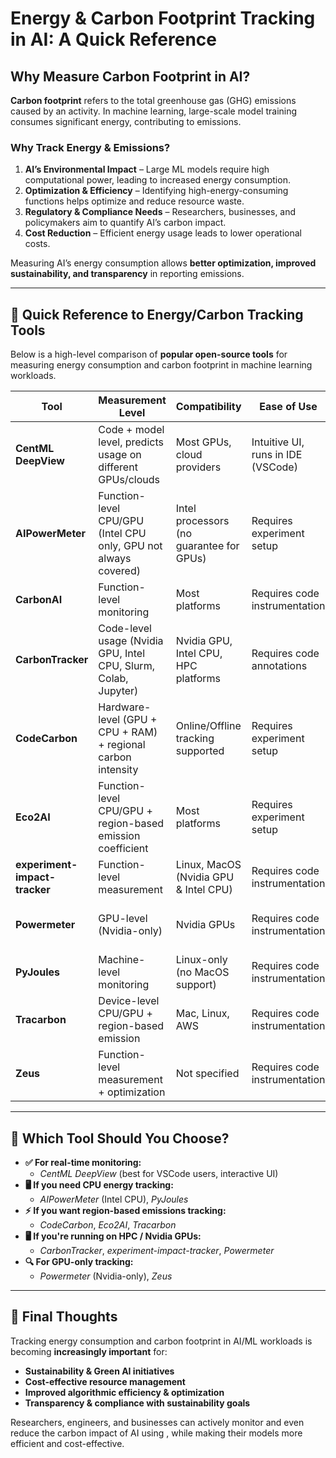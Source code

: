 # Energy & Carbon Footprint Tracking in AI: A Quick Reference

## Why Measure Carbon Footprint in AI?

**Carbon footprint** refers to the total greenhouse gas (GHG) emissions caused by an activity. In machine learning, large-scale model training consumes significant energy, contributing to emissions. 

### Why Track Energy & Emissions?
1. **AI’s Environmental Impact** – Large ML models require high computational power, leading to increased energy consumption.
2. **Optimization & Efficiency** – Identifying high-energy-consuming functions helps optimize and reduce resource waste.
3. **Regulatory & Compliance Needs** – Researchers, businesses, and policymakers aim to quantify AI’s carbon impact.
4. **Cost Reduction** – Efficient energy usage leads to lower operational costs.

Measuring AI’s energy consumption allows **better optimization, improved sustainability, and transparency** in reporting emissions.

---

## 📌 **Quick Reference to Energy/Carbon Tracking Tools**

Below is a high-level comparison of **popular open-source tools** for measuring energy consumption and carbon footprint in machine learning workloads.

| **Tool**                         | **Measurement Level**                                               | **Compatibility**                                      | **Ease of Use**                                  | **Installation**       | **Real-Time Monitoring?**                | **License**            | **Docs & Support**                          | **Notes**                                   |
|----------------------------------|-------------------------------------------------------------------|------------------------------------------------------|-------------------------------------------------|----------------------|---------------------------------------|------------------------|----------------------------------------|-------------------------------------------|
| **CentML DeepView**              | Code + model level, predicts usage on different GPUs/clouds       | Most GPUs, cloud providers                           | Intuitive UI, runs in IDE (VSCode)             | VSCode plugin       | ✅ Inline monitoring, interactive UI  | Apache 2.0 (Free)    | [GitHub Repo](https://github.com/CentML/DeepView.Profile) | Best for real-time analysis in VSCode |
| **AIPowerMeter**                 | Function-level CPU/GPU (Intel CPU only, GPU not always covered)   | Intel processors (no guarantee for GPUs)            | Requires experiment setup                      | Script to install   | ❌ No real-time (post-run results)   | Free                   | [Docs](https://greenai-uppa.github.io/AIPowerMeter/) | Best for CPU-centric measurement |
| **CarbonAI**                     | Function-level monitoring                                         | Most platforms                                      | Requires code instrumentation                 | Python package     | ❌ No real-time (post-run results)   | Free                   | [GitHub Repo](https://github.com/Capgemini-Invent-France/CarbonAI) | Simple setup, minimal overhead |
| **CarbonTracker**                | Code-level usage (Nvidia GPU, Intel CPU, Slurm, Colab, Jupyter)  | Nvidia GPU, Intel CPU, HPC platforms                | Requires code annotations                     | Python package     | ❌ No real-time (post-run results)   | MIT License (Free)    | [GitHub Repo](https://github.com/lfwa/carbontracker) | Good for ML workflows in HPC |
| **CodeCarbon**                   | Hardware-level (GPU + CPU + RAM) + regional carbon intensity     | Online/Offline tracking supported                   | Requires experiment setup                      | Python package     | 📊 Dashboard after execution       | Free                   | [GitHub Repo](https://github.com/mlco2/codecarbon) | Supports regional carbon intensity |
| **Eco2AI**                       | Function-level CPU/GPU + region-based emission coefficient      | Most platforms                                      | Requires experiment setup                      | Python package     | ❌ No real-time (post-run results)   | Apache 2.0 (Free)    | [GitHub Repo](https://github.com/sb-ai-lab/Eco2AI) | Similar to CodeCarbon, with function-level insights |
| **experiment-impact-tracker**    | Function-level measurement                                       | Linux, MacOS (Nvidia GPU & Intel CPU)              | Requires code instrumentation                  | Python package     | ❌ No real-time (post-run results)   | Free                   | [GitHub Repo](https://github.com/Breakend/experiment-impact-tracker) | Best for tracking on HPC clusters |
| **Powermeter**                   | GPU-level (Nvidia-only)                                         | Nvidia GPUs                                        | Requires code instrumentation                  | Python package     | ❌ No real-time (post-run results)   | Free                   | *(GitHub repo not well maintained)*   | Focused purely on Nvidia GPU tracking |
| **PyJoules**                     | Machine-level monitoring                                        | Linux-only (no MacOS support)                      | Requires code instrumentation                  | Python package     | ❌ No real-time (post-run results)   | MIT License (Free)    | [GitHub Repo](https://github.com/powerapi-ng/pyJoules) | Good for system-wide tracking |
| **Tracarbon**                    | Device-level CPU/GPU + region-based emission                   | Mac, Linux, AWS                                    | Requires code instrumentation                  | Python package     | ❌ No real-time (post-run results)   | Apache 2.0 (Free)    | *(GitHub repo available, active dev.)* | Good for Mac & AWS |
| **Zeus**                         | Function-level measurement + optimization                      | Not specified                                      | Requires code instrumentation                  | Python package     | ❌ No real-time (post-run results)   | Apache 2.0 (Free)    | *(GitHub repo available)*              | Offers additional energy optimizations |

---

## 🎯 **Which Tool Should You Choose?**
- **✅ For real-time monitoring:**  
  - *CentML DeepView* (best for VSCode users, interactive UI)  
- **🖥️ If you need CPU energy tracking:**  
  - *AIPowerMeter* (Intel CPU), *PyJoules*  
- **⚡ If you want region-based emissions tracking:**  
  - *CodeCarbon*, *Eco2AI*, *Tracarbon*  
- **🖥️ If you're running on HPC / Nvidia GPUs:**  
  - *CarbonTracker*, *experiment-impact-tracker*, *Powermeter*  
- **🔍 For GPU-only tracking:**  
  - *Powermeter* (Nvidia-only), *Zeus*  

---

## 🌱 **Final Thoughts**
Tracking energy consumption and carbon footprint in AI/ML workloads is becoming **increasingly important** for:
- **Sustainability & Green AI initiatives**
- **Cost-effective resource management**
- **Improved algorithmic efficiency & optimization**
- **Transparency & compliance with sustainability goals**

Researchers, engineers, and businesses can actively monitor and even reduce the carbon impact of AI using , while making their models more efficient and cost-effective.
